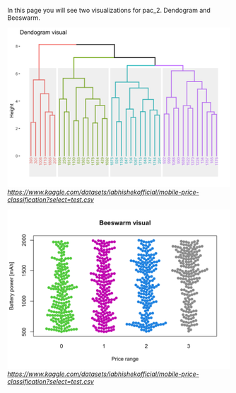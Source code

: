 In this page you will see two visualizations for pac_2. Dendogram and Beeswarm.

![dendogram](Dendogram.png)
*https://www.kaggle.com/datasets/iabhishekofficial/mobile-price-classification?select=test.csv*

![dendogram](Beeswarm.png)
*https://www.kaggle.com/datasets/iabhishekofficial/mobile-price-classification?select=test.csv*
